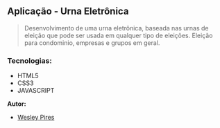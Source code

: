 ## Aplicação - Urna Eletrônica
> Desenvolvimento de uma urna eletrônica, baseada nas urnas de eleição que pode ser usada em qualquer tipo de eleições.
> Eleição para condominio, empresas e grupos em geral.

### Tecnologias:

* HTML5
* CSS3
* JAVASCRIPT

<strong>Autor:</strong>
- [Wesley Pires](https://www.linkedin.com/in/wesley-rosa-pires-23a05669/)
